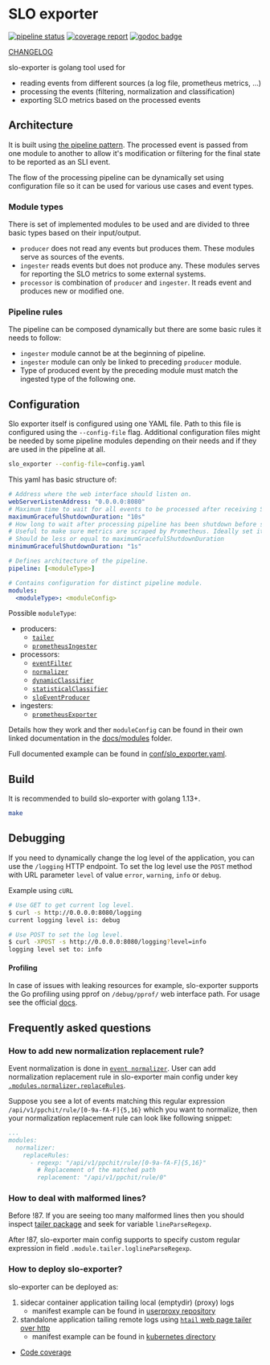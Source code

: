 # SLO exporter

[![pipeline status](https://gitlab.seznam.net/Sklik-DevOps/slo-exporter/badges/master/pipeline.svg)](https://gitlab.seznam.net/Sklik-DevOps/slo-exporter/commits/master)
[![coverage report](https://gitlab.seznam.net/Sklik-DevOps/slo-exporter/badges/master/coverage.svg)](https://gitlab.seznam.net/Sklik-DevOps/slo-exporter/commits/master)
[![godoc badge](https://godoc.org/github.com/prometheus/prometheus?status.svg)](https://sklik-devops.gitlab.seznam.net/slo-exporter/godoc/pkg/gitlab.seznam.net/sklik-devops/slo-exporter/)

[CHANGELOG](./CHANGELOG.md)

slo-exporter is golang tool used for
 * reading events from different sources (a log file, prometheus metrics, ...)
 * processing the events (filtering, normalization and classification)
 * exporting SLO metrics based on the processed events

## Architecture
It is built using [the pipeline pattern](https://blog.golang.org/pipelines). 
The processed event is passed from one module to another to allow it's modification or filtering
for the final state to be reported as an SLI event.

The flow of the processing pipeline can be dynamically set using configuration file so it can be used
for various use cases and event types.

### Module types
There is set of implemented modules to be used and are divided to three basic types based on their input/output.

- `producer` does not read any events but produces them. These modules serve as sources of the events.
- `ingester` reads events but does not produce any. These modules serves for reporting the SLO metrics to some external systems.
- `processor` is combination of `producer` and `ingester`. It reads event and produces new or modified one.


### Pipeline rules
The pipeline can be composed dynamically but there are some basic rules it needs to follow:
  - `ingester` module cannot be at the beginning of pipeline.
  - `ingester` module can only be linked to preceding `producer` module.
  - Type of produced event by the preceding module must match the ingested type of the following one.

## Configuration
Slo exporter itself is configured using one YAML file. Path to this file is configured using the `--config-file` flag.
Additional configuration files might be needed by some pipeline modules depending on their needs and if they are used in the pipeline at all.
```bash
slo_exporter --config-file=config.yaml
```

This yaml has basic structure of:
```yaml
# Address where the web interface should listen on.
webServerListenAddress: "0.0.0.0:8080"
# Maximum time to wait for all events to be processed after receiving SIGTERM or SIGINT.
maximumGracefulShutdownDuration: "10s"
# How long to wait after processing pipeline has been shutdown before stopping http server w metric serving.
# Useful to make sure metrics are scraped by Prometheus. Ideally set it to Prometheus scrape interval + 1s or more.
# Should be less or equal to maximumGracefulShutdownDuration
minimumGracefulShutdownDuration: "1s"

# Defines architecture of the pipeline.
pipeline: [<moduleType>]

# Contains configuration for distinct pipeline module.
modules:
  <moduleType>: <moduleConfig>
```

Possible `moduleType`:

- producers:
    - [`tailer`](./docs/modules/tailer.md)
    - [`prometheusIngester`](./docs/modules/prometheus_ingester.md)
- processors:
    - [`eventFilter`](./docs/modules/event_filter.md)
    - [`normalizer`](./docs/modules/normalizer.md)
    - [`dynamicClassifier`](./docs/modules/dynamic_classifier.md)
    - [`statisticalClassifier`](./docs/modules/statistical_classifier.md)
    - [`sloEventProducer`](./docs/modules/slo_event_producer.md)
- ingesters:
    - [`prometheusExporter`](./docs/modules/prometheus_exporter.md)

Details how they work and ther `moduleConfig` can be found in their own 
linked documentation in the [docs/modules](./docs/modules) folder.

Full documented example can be found in [conf/slo_exporter.yaml](conf/slo_exporter.yaml).

## Build

It is recommended to build slo-exporter with golang 1.13+.

```bash
make
```

## Debugging
If you need to dynamically change the log level of the application, you can use the `/logging` HTTP endpoint.
To set the log level use the `POST` method with URL parameter `level` of value `error`, `warning`, `info` or `debug`.

Example using `cURL` 
```bash
# Use GET to get current log level.
$ curl -s http://0.0.0.0:8080/logging
current logging level is: debug

# Use POST to set the log level.
$ curl -XPOST -s http://0.0.0.0:8080/logging?level=info
logging level set to: info
```

#### Profiling
In case of issues with leaking resources for example, slo-exporter supports the 
Go profiling using pprof on `/debug/pprof/` web interface path. For usage see the official [docs](https://golang.org/pkg/net/http/pprof/).


## Frequently asked questions

### How to add new normalization replacement rule?

Event normalization is done in [`event normalizer`](pkg/normalizer/normalizer.go).
User can add normalization replacement rule in slo-exporter main config under key [`.modules.normalizer.replaceRules`](conf/slo_exporter.yaml).

Suppose you see a lot of events matching this regular expression `/api/v1/ppchit/rule/[0-9a-fA-F]{5,16}` which you want to normalize, then your normalization replacement rule can look like following snippet:

```yaml
...
modules:
  normalizer:
    replaceRules:
      - regexp: "/api/v1/ppchit/rule/[0-9a-fA-F]{5,16}"
        # Replacement of the matched path
        replacement: "/api/v1/ppchit/rule/0"
```

### How to deal with malformed lines?

Before !87. If you are seeing too many malformed lines then you should inspect [tailer package](pkg/tailer/tailer.go) and seek for variable `lineParseRegexp`.

After !87, slo-exporter main config supports to specify custom regular expression in field `.module.tailer.loglineParseRegexp`.

### How to deploy slo-exporter?

slo-exporter can be deployed as:
 1. sidecar container application tailing local (emptydir) (proxy) logs
     * manifest example can be found in [userproxy repository](https://gitlab.seznam.net/sklik-frontend/Proxies/tree/master/userproxy/kubernetes)
 1. standalone application tailing remote logs using [`htail` web page tailer over http](https://gitlab.seznam.net/Sklik-DevOps/htail)
     * manifest example can be found in [kubernetes directory](kubernetes/)




- [Code coverage](https://sklik-devops.gitlab.seznam.net/slo-exporter/coverage.html)
